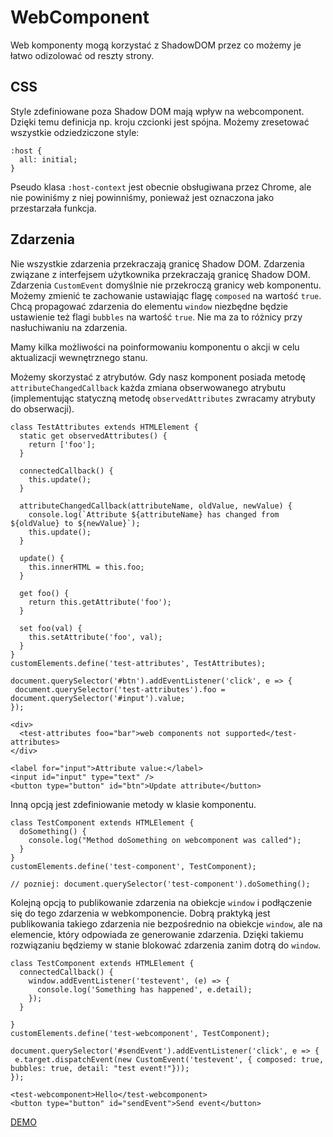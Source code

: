 # WebComponent

Web komponenty mogą korzystać z ShadowDOM przez co możemy je łatwo odizolować od reszty strony.

## CSS

Style zdefiniowane poza Shadow DOM mają wpływ na webcomponent. Dzięki temu definicja np. kroju czcionki jest spójna. Możemy zresetować wszystkie odziedziczone style:

```
:host {
  all: initial;
}
```

Pseudo klasa `:host-context` jest obecnie obsługiwana przez Chrome, ale nie powiniśmy z niej powinniśmy, ponieważ jest oznaczona jako przestarzała funkcja.

## Zdarzenia

Nie wszystkie zdarzenia przekraczają granicę Shadow DOM. Zdarzenia związane z interfejsem użytkownika przekraczają granicę Shadow DOM. Zdarzenia `CustomEvent` domyślnie nie przekroczą granicy web komponentu. Możemy zmienić te zachowanie ustawiając flagę `composed` na wartość `true`. Chcą propagować zdarzenia do elementu `window` niezbędne będzie ustawienie też flagi `bubbles` na wartość `true`. Nie ma za to różnicy przy nasłuchiwaniu na zdarzenia.

Mamy kilka możliwości na poinformowaniu komponentu o akcji w celu aktualizacji wewnętrznego stanu.

Możemy skorzystać z atrybutów. Gdy nasz komponent posiada metodę `attributeChangedCallback` każda zmiana obserwowanego atrybutu (implementując statyczną metodę `observedAttributes` zwracamy atrybuty do obserwacji).

```
class TestAttributes extends HTMLElement {
  static get observedAttributes() {
    return ['foo'];
  }

  connectedCallback() {
    this.update();
  }

  attributeChangedCallback(attributeName, oldValue, newValue) {
    console.log(`Attribute ${attributeName} has changed from ${oldValue} to ${newValue}`);
    this.update();
  }

  update() {
    this.innerHTML = this.foo;
  }

  get foo() {
    return this.getAttribute('foo');
  }

  set foo(val) {
    this.setAttribute('foo', val);
  }
}
customElements.define('test-attributes', TestAttributes);

document.querySelector('#btn').addEventListener('click', e => {
 document.querySelector('test-attributes').foo = document.querySelector('#input').value;
});
```

```
<div>
  <test-attributes foo="bar">web components not supported</test-attributes>
</div>

<label for="input">Attribute value:</label>
<input id="input" type="text" />
<button type="button" id="btn">Update attribute</button>
```

Inną opcją jest zdefiniowanie metody w klasie komponentu.

```
class TestComponent extends HTMLElement {
  doSomething() {
    console.log("Method doSomething on webcomponent was called");
  }
}
customElements.define('test-component', TestComponent);

// pozniej: document.querySelector('test-component').doSomething();

```

Kolejną opcją to publikowanie zdarzenia na obiekcje `window` i podłączenie się do tego zdarzenia w webkomponencie. Dobrą praktyką jest publikowania takiego zdarzenia nie bezpośrednio na obiekcje `window`, ale na elemencie, który odpowiada ze generowanie zdarzenia. Dzięki takiemu rozwiązaniu będziemy w stanie blokować zdarzenia zanim dotrą do `window`.

```
class TestComponent extends HTMLElement {
  connectedCallback() {
    window.addEventListener('testevent', (e) => {
      console.log('Something has happened', e.detail);
    });
  }

}
customElements.define('test-webcomponent', TestComponent);

document.querySelector('#sendEvent').addEventListener('click', e => {
 e.target.dispatchEvent(new CustomEvent('testevent', { composed: true, bubbles: true, detail: "test event!"}));
});
```

```
<test-webcomponent>Hello</test-webcomponent>
<button type="button" id="sendEvent">Send event</button>
```

[DEMO](https://codepen.io/morawskim/pen/dypqaZo?editors=1111)
